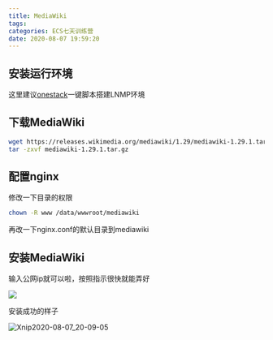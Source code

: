```yaml
---
title: MediaWiki
tags: 
categories: ECS七天训练营
date: 2020-08-07 19:59:20
---
```


## 安装运行环境

这里建议[onestack](https://oneinstack.com)一键脚本搭建LNMP环境

## 下载MediaWiki

```bash
wget https://releases.wikimedia.org/mediawiki/1.29/mediawiki-1.29.1.tar.gz
tar -zxvf mediawiki-1.29.1.tar.gz
```

## 配置nginx

修改一下目录的权限

```bash
chown -R www /data/wwwroot/mediawiki
```

再改一下nginx.conf的默认目录到mediawiki

## 安装MediaWiki

输入公网ip就可以啦，按照指示很快就能弄好

![](https://pic.oldzhg.com/uPic/BPWBCn.png)

安装成功的样子

![Xnip2020-08-07_20-09-05](https://oss.oldzhg.com/uPic/Xnip2020-08-07_20-09-05.jpg)

